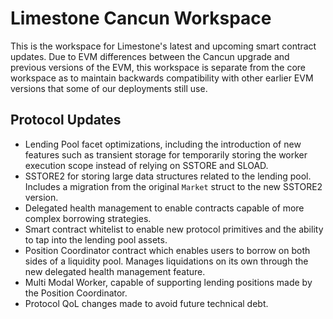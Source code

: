 # Limestone Cancun Workspace
This is the workspace for Limestone's latest and upcoming smart contract updates. Due to EVM differences between the Cancun upgrade and previous versions of the EVM, this workspace is separate from the core workspace as to maintain backwards compatibility with other earlier EVM versions that some of our deployments still use.

## Protocol Updates
- Lending Pool facet optimizations, including the introduction of new features such as transient storage for temporarily storing the worker execution scope instead of relying on SSTORE and SLOAD.
- SSTORE2 for storing large data structures related to the lending pool. Includes a migration from the original ``Market`` struct to the new SSTORE2 version.
- Delegated health management to enable contracts capable of more complex borrowing strategies.
- Smart contract whitelist to enable new protocol primitives and the ability to tap into the lending pool assets.
- Position Coordinator contract which enables users to borrow on both sides of a liquidity pool. Manages liquidations on its own through the new delegated health management feature.
- Multi Modal Worker, capable of supporting lending positions made by the Position Coordinator.
- Protocol QoL changes made to avoid future technical debt.
